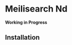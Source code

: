 # Meilisearch Nd

**Working in Progress**

## Installation

<!-- If [available in Hex](https://hex.pm/docs/publish), the package can be installed
by adding `meilisearch_nd` to your list of dependencies in `mix.exs`:

```elixir
def deps do
  [
    {:meilisearch_nd, "~> 0.1.0"}
  ]
end
```

Documentation can be generated with [ExDoc](https://github.com/elixir-lang/ex_doc)
and published on [HexDocs](https://hexdocs.pm). Once published, the docs can
be found at <https://hexdocs.pm/meilisearch_nd>.
 -->
